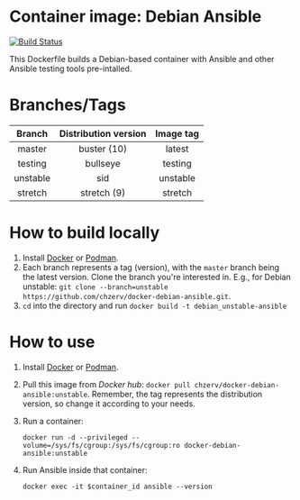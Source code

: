 # Container image: Debian Ansible

[![Build Status](https://travis-ci.com/chzerv/docker-debian-ansible.svg?branch=master)](https://travis-ci.com/chzerv/docker-debian-ansible)

This Dockerfile builds a Debian-based container with Ansible and other Ansible testing tools pre-intalled.

# Branches/Tags

|  Branch  | Distribution version | Image tag |
| :------: | :------------------: | :-------: |
|  master  |     buster (10)      |  latest   |
| testing  |       bullseye       |  testing  |
| unstable |         sid          | unstable  |
| stretch  |     stretch (9)      |  stretch  |

# How to build locally

1. Install [Docker](https://docs.docker.com/engine/install/) or [Podman](https://podman.io/getting-started/installation.html).
2. Each branch represents a tag (version), with the `master` branch being the latest version. Clone the branch you're interested in. E.g., for Debian unstable: `git clone --branch=unstable https://github.com/chzerv/docker-debian-ansible.git`.
3. `cd` into the directory and run `docker build -t debian_unstable-ansible`

# How to use

1. Install [Docker](https://docs.docker.com/engine/install/) or [Podman](https://podman.io/getting-started/installation.html).
2. Pull this image from _Docker hub_: `docker pull chzerv/docker-debian-ansible:unstable`. Remember, the tag represents the distribution version, so change it according to your needs.
3. Run a container:

   ```shell
   docker run -d --privileged --volume=/sys/fs/cgroup:/sys/fs/cgroup:ro docker-debian-ansible:unstable
   ```

4. Run Ansible inside that container:

   ```shell
   docker exec -it $container_id ansible --version
   ```

